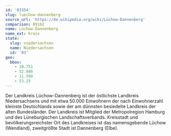 ```yaml
---
id: '03354'
slug: luechow-dannenberg
source_url: 'https://de.wikipedia.org/wiki/Lüchow-Dannenberg'
comparison: 09162
name: Lüchow-Dannenberg
name_ext: Kreis
state:
  slug: niedersachsen
  name: Niedersachsen
  id: '03'
geo:
  bbox:
    - 10.751
    - 52.846
    - 11.598
    - 53.25
---
```


Der Landkreis Lüchow-Dannenberg ist der östlichste Landkreis Niedersachsens und mit etwa 50.000 Einwohnern der nach Einwohnerzahl kleinste Deutschlands sowie der am dünnsten besiedelte Landkreis der alten Bundesländer. Der Landkreis ist Mitglied der Metropolregion Hamburg und des Lüneburgischen Landschaftsverbands. Kreisstadt und bevölkerungsreichster Ort des Landkreises ist das namensgebende Lüchow (Wendland), zweitgrößte Stadt ist Dannenberg (Elbe).
